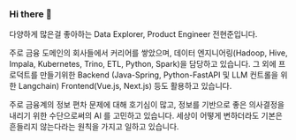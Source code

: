 ### Hi there 👋

다양하게 많은걸 좋아하는 Data Explorer, Product Engineer 전현준입니다.

주로 금융 도메인의 회사들에서 커리어를 쌓았으며,
데이터 엔지니어링(Hadoop, Hive, Impala, Kubernetes, Trino, ETL, Python, Spark)을 담당하고 있습니다.
그 외에 프로덕트를 만들기위한 Backend (Java-Spring, Python-FastAPI 및 LLM 컨트롤을 위한 Langchain)
Frontend(Vue.js, Next.js) 등도 활용하고 있습니다.

주로 금융계의 정보 편차 문제에 대해 호기심이 많고, 정보를 기반으로 좋은 의사결정을 내리기 위한 수단으로써의 AI 를 고민하고 있습니다.
세상이 어떻게 변하더라도 기본은 흔들리지 않는다라는 원칙을 가지고 일하고 있습니다.

<!--
**HyunjunJeon/HyunjunJeon** is a ✨ _special_ ✨ repository because its `README.md` (this file) appears on your GitHub profile.

Here are some ideas to get you started:

- 🔭 I’m currently working on ...
- 🌱 I’m currently learning ...
- 👯 I’m looking to collaborate on ...
- 🤔 I’m looking for help with ...
- 💬 Ask me about ...
- 📫 How to reach me: ...
- 😄 Pronouns: ...
- ⚡ Fun fact: ...
-->
